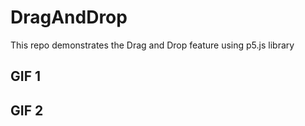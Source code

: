 # DragAndDrop

This repo demonstrates the Drag and Drop feature using p5.js library

## GIF 1

 
 
## GIF 2

 
 
